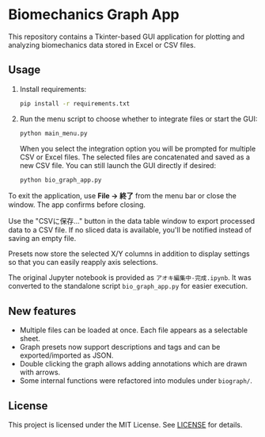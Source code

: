 # Biomechanics Graph App

This repository contains a Tkinter-based GUI application for plotting and analyzing biomechanics data stored in Excel or CSV files.

## Usage

1. Install requirements:
   ```bash
   pip install -r requirements.txt
   ```
2. Run the menu script to choose whether to integrate files or start the GUI:
   ```bash
   python main_menu.py
   ```
   When you select the integration option you will be prompted for multiple CSV or Excel files. The selected files are concatenated and saved as a new CSV file.
   You can still launch the GUI directly if desired:
   ```bash
   python bio_graph_app.py
   ```

To exit the application, use **File → 終了** from the menu bar or close the window. The app confirms before closing.

Use the "CSVに保存..." button in the data table window to export processed data to a CSV file. If no sliced data is available, you'll be notified instead of saving an empty file.

Presets now store the selected X/Y columns in addition to display settings so that you can easily reapply axis selections.

The original Jupyter notebook is provided as `アオキ編集中-完成.ipynb`. It was converted to the standalone script `bio_graph_app.py` for easier execution.

## New features

- Multiple files can be loaded at once. Each file appears as a selectable sheet.
- Graph presets now support descriptions and tags and can be exported/imported as JSON.
- Double clicking the graph allows adding annotations which are drawn with arrows.
- Some internal functions were refactored into modules under `biograph/`.

## License

This project is licensed under the MIT License. See [LICENSE](LICENSE) for details.
